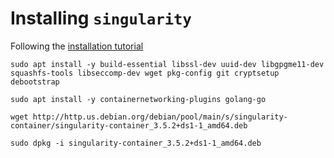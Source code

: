# Installing `singularity`

Following the [installation tutorial](https://singularity-tutorial.github.io/01-installation/)

```
sudo apt install -y build-essential libssl-dev uuid-dev libgpgme11-dev squashfs-tools libseccomp-dev wget pkg-config git cryptsetup debootstrap 

sudo apt install -y containernetworking-plugins golang-go

wget http://http.us.debian.org/debian/pool/main/s/singularity-container/singularity-container_3.5.2+ds1-1_amd64.deb

sudo dpkg -i singularity-container_3.5.2+ds1-1_amd64.deb  
```
